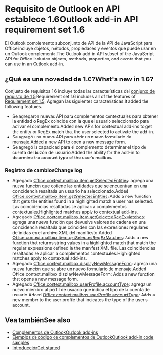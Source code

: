 # <a name="outlook-add-in-api-requirement-set-16"></a><span data-ttu-id="88dd5-101">Requisito de Outlook en API establece 1.6</span><span class="sxs-lookup"><span data-stu-id="88dd5-101">Outlook add-in API requirement set 1.6</span></span>

<span data-ttu-id="88dd5-102">El Outlook complemento subconjunto de API de la API de JavaScript para Office incluye objetos, métodos, propiedades y eventos que puede usar en un Outlook complemento.</span><span class="sxs-lookup"><span data-stu-id="88dd5-102">The Outlook add-in API subset of the JavaScript API for Office includes objects, methods, properties, and events that you can use in an Outlook add-in.</span></span>

## <a name="whats-new-in-16"></a><span data-ttu-id="88dd5-103">¿Qué es una novedad de 1.6?</span><span class="sxs-lookup"><span data-stu-id="88dd5-103">What's new in 1.6?</span></span>

<span data-ttu-id="88dd5-104">Conjunto de requisitos 1.6 incluye todas las características del [conjunto de requisito de 1,5](../requirement-set-1.5/outlook-requirement-set-1.5.md).</span><span class="sxs-lookup"><span data-stu-id="88dd5-104">Requirement set 1.6 includes all of the features of [Requirement set 1.5](../requirement-set-1.5/outlook-requirement-set-1.5.md).</span></span> <span data-ttu-id="88dd5-105">Agregan las siguientes características.</span><span class="sxs-lookup"><span data-stu-id="88dd5-105">It added the following features.</span></span>

- <span data-ttu-id="88dd5-106">Se agregaron nuevas API para complementos contextuales para obtener la entidad o RegEx coincide con la que el usuario seleccionado para activar el complemento.</span><span class="sxs-lookup"><span data-stu-id="88dd5-106">Added new APIs for contextual add-ins to get the entity or RegEx match that the user selected to activate the add-in.</span></span>
- <span data-ttu-id="88dd5-107">Se agregó una nueva API para abrir un nuevo formulario de mensaje.</span><span class="sxs-lookup"><span data-stu-id="88dd5-107">Added a new API to open a new message form.</span></span>
- <span data-ttu-id="88dd5-108">Se agregó la capacidad para el complemento determinar el tipo de cuenta del buzón del usuario.</span><span class="sxs-lookup"><span data-stu-id="88dd5-108">Added the ability for the add-in to determine the account type of the user's mailbox.</span></span>

### <a name="change-log"></a><span data-ttu-id="88dd5-109">Registro de cambios</span><span class="sxs-lookup"><span data-stu-id="88dd5-109">Change log</span></span>

- <span data-ttu-id="88dd5-110">Agregado [Office.context.mailbox.item.getSelectedEntities](office.context.mailbox.item.md#getselectedentities--entitiesjavascriptapioutlook16officeentities): agrega una nueva función que obtiene las entidades que se encuentran en una coincidencia resaltada un usuario ha seleccionado.</span><span class="sxs-lookup"><span data-stu-id="88dd5-110">Added [Office.context.mailbox.item.getSelectedEntities](office.context.mailbox.item.md#getselectedentities--entitiesjavascriptapioutlook16officeentities): Adds a new function that gets the entities found in a highlighted match a user has selected.</span></span> <span data-ttu-id="88dd5-111">Las coincidencias resaltadas se aplican a complementos contextuales.</span><span class="sxs-lookup"><span data-stu-id="88dd5-111">Highlighted matches apply to contextual add-ins.</span></span>
- <span data-ttu-id="88dd5-112">Agregado [Office.context.mailbox.item.getSelectedRegExMatches](office.context.mailbox.item.md#getselectedregexmatches--object): agrega una nueva función que devuelve valores de cadena en una coincidencia resaltada que coinciden con las expresiones regulares definidas en el archivo XML del manifiesto.</span><span class="sxs-lookup"><span data-stu-id="88dd5-112">Added [Office.context.mailbox.item.getSelectedRegExMatches](office.context.mailbox.item.md#getselectedregexmatches--object): Adds a new function that returns string values in a highlighted match that match the regular expressions defined in the manifest XML file.</span></span> <span data-ttu-id="88dd5-113">Las coincidencias resaltadas se aplican a complementos contextuales.</span><span class="sxs-lookup"><span data-stu-id="88dd5-113">Highlighted matches apply to contextual add-ins.</span></span>
- <span data-ttu-id="88dd5-114">Agregado [Office.context.mailbox.displayNewMessageForm](office.context.mailbox.md#displaynewmessageformparameters): agrega una nueva función que se abre un nuevo formulario de mensaje.</span><span class="sxs-lookup"><span data-stu-id="88dd5-114">Added [Office.context.mailbox.displayNewMessageForm](office.context.mailbox.md#displaynewmessageformparameters): Adds a new function that opens a new message form.</span></span>
- <span data-ttu-id="88dd5-115">Agregado [Office.context.mailbox.userProfile.accountType](office.context.mailbox.userprofile.md#accounttype-string): agrega un nuevo miembro al perfil de usuario que indica el tipo de la cuenta de usuario.</span><span class="sxs-lookup"><span data-stu-id="88dd5-115">Added [Office.context.mailbox.userProfile.accountType](office.context.mailbox.userprofile.md#accounttype-string): Adds a new member to the user profile that indicates the type of the user's account.</span></span>

## <a name="see-also"></a><span data-ttu-id="88dd5-116">Vea también</span><span class="sxs-lookup"><span data-stu-id="88dd5-116">See also</span></span>

- [<span data-ttu-id="88dd5-117">Complementos de Outlook</span><span class="sxs-lookup"><span data-stu-id="88dd5-117">Outlook add-ins</span></span>](https://docs.microsoft.com/outlook/add-ins/)
- [<span data-ttu-id="88dd5-118">Ejemplos de código de complementos de Outlook</span><span class="sxs-lookup"><span data-stu-id="88dd5-118">Outlook add-in code samples</span></span>](https://developer.microsoft.com/outlook/gallery/?filterBy=Outlook,Samples,Add-ins)
- [<span data-ttu-id="88dd5-119">Introducción</span><span class="sxs-lookup"><span data-stu-id="88dd5-119">Get started</span></span>](https://docs.microsoft.com/outlook/add-ins/quick-start)
